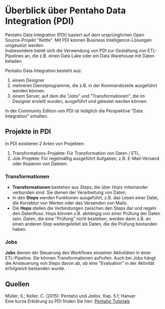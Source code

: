 # Überblick über Pentaho Data Integration (PDI)

Pentaho Data Integration (PDI) basiert auf dem ursprünglichen Open Source-Projekt "Kettle". 
Mit PDI können Business Intelligence-Lösungen umgesetzt werden.  
Insbesondere bietet sich die Verwendung von PDI zur Gestaltung von ETL-Pipelines an, die z.B. einen Data Lake oder ein Data Warehouse mit Daten beladen. 

Pentaho Data Integration besteht aus:

1) einem Designer
2) mehreren Dienstprogramme, die z.B. in der Kommandozeile ausgeführt werden können.
3) einem Server, auf dem die "Jobs" und "Transformationen", die im Designer erstellt wurden, ausgeführt und getestet werden können.

In der Community Edition von PDI ist lediglich die Perspektive "Data Integration" erhalten.

## Projekte in PDI

In PDI existieren 2 Arten von Projekten:

1) Transformations-Projekte: Für Transformation von Daten / ETL.  
2) Job-Projekte: Für regelmäßig ausgeführt Aufgaben, z.B. E-Mail-Versand oder Kopieren von Dateien.

### Transformationen

* **Transformationen** bestehen aus *Steps*, die über *Hops* miteinander verbunden sind. Sie dienen der Verarbeitung von Daten.  
* In den **Steps** werden Funktionen ausgeführt, z.B. das Lesen einer Datei, die Korrektur von Werten oder das Versenden von Mails.  
* Die **Hops** stellen die Verbindungen zwischen den Steps dar und regeln den Datenfluss. Hops können z.B. abhängig von einer Prüfung der Daten sein. 
Daten, die eine "Prüfung" nicht bestehen, werden dann z.B. an einen anderen Step weitergeleitet als Daten, die die Prüfung bestanden haben.

### Jobs

**Jobs** dienen der Steuerung des Workflows einzelner Aktivitäten in einer ETL-Pipeline. Sie können Transformationen aufrufen.
Auch bei Jobs hängt die Ansteuerung von Steps davon ab, ob eine "Evaluation" in der Aktivität erfolgreich bestanden wurde.

## Quellen

Müller, S.; Keller, C. (2015): Pentaho und Jedox, Kap. 5.1; Hanser  
Eine kurze Erklärung zu PDI finden Sie hier: [Pentaho Tutorials](https://www.hitachivantara.com/pentaho/pentaho-plus-platform/data-integration-analytics/pentaho-tutorials.html)

